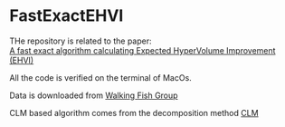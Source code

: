 # FastExactEHVI

THe repository is related to the paper:    
[A fast exact algorithm calculating Expected HyperVolume Improvement (EHVI)](https://arxiv.org/pdf/1812.07692.pdf)

All the code is verified on the terminal of MacOs.

Data is downloaded from [Walking Fish Group](http://www.wfg.csse.uwa.edu.au/hypervolume/)

CLM based algorithm comes from the decomposition method [CLM](http://lopez-ibanez.eu/hypervolume)
